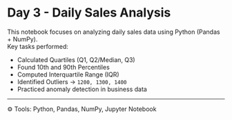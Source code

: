 # Day 3 - Daily Sales Analysis

This notebook focuses on analyzing daily sales data using Python (Pandas + NumPy).  
Key tasks performed:  

- Calculated Quartiles (Q1, Q2/Median, Q3)  
- Found 10th and 90th Percentiles  
- Computed Interquartile Range (IQR)  
- Identified Outliers → `1200, 1300, 1400`  
- Practiced anomaly detection in business data  

---


⚙️ Tools: Python, Pandas, NumPy, Jupyter Notebook  
